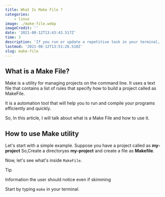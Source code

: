 ```yaml
---
title: What Is Make File ?
categories:
    - linux
image: ./make-file.webp
imageCredit: ''
date: '2021-08-12T13:43:43.517Z'
time: 3
description: 'If you run or update a repetitive task in your terminal, you will find that it takes a lot of time. That's why we use Make File.'
lastmod: '2021-08-12T13:51:26.510Z'
slug: make-file
---
```



**What is a Make File?**
---------------------

Make is a utility for managing projects on the command line. It uses a text file that contains a list of rules that specify how to build a project called as MakeFile.

It is a automation tool that will help you to run and compile your programs efficiently and quickly.

So, In this article, I will talk about what is a Make File and how to use it.


**How to use Make utility**
---------------------

Let's start with a simple example. Suppose you have a project called as **my-project** So,Create a directoryas **my-project** and create a file as **Makefile**.

Now, let's see what's inside `MakeFile`.
> [!TIP]
> Information the user should notice even if skimming


Start by typing `make` in your terminal.
